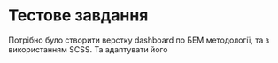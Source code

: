 # Тестове завдання

Потрібно було створити верстку dashboard по БЕМ методології, та з використанням SCSS. Та адаптувати його 
